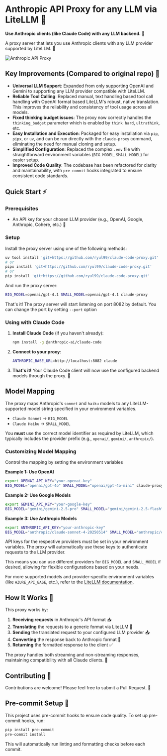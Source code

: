# Anthropic API Proxy for any LLM via LiteLLM 🔄

**Use Anthropic clients (like Claude Code) with any LLM backend.** 🤝

A proxy server that lets you use Anthropic clients with any LLM provider supported by LiteLLM. 🌉

![Anthropic API Proxy](pic.png)

## Key Improvements (Compared to original repo) 🚀

- **Universal LLM Support**: Expanded from only supporting OpenAI and Gemini to supporting any LLM provider compatible with LiteLLM.
- **Reliable Tool Calling**: Replaced manual, text handling based tool call handling with OpenAI format based LiteLLM's robust, native translation. This improves the reliability and consistency of tool usage across all models.
- **Fixed thinking budget issues**: The proxy now correctly handles the `thinking_budget` parameter which is enabled by `think hard`, `ultrathink`, etc.
- **Easy Installation and Execution**: Packaged for easy installation via `pip`, `pipx`, or `uv`, and can be run directly with the `claude-proxy` command, eliminating the need for manual cloning and setup.
- **Simplified Configuration**: Replaced the complex `.env` file with straightforward environment variables (`BIG_MODEL`, `SMALL_MODEL`) for easier setup.
- **Improved Code Quality**: The codebase has been refactored for clarity and maintainability, with `pre-commit` hooks integrated to ensure consistent code standards.

## Quick Start ⚡

### Prerequisites

- An API key for your chosen LLM provider (e.g., OpenAI, Google, Anthropic, Cohere, etc.) 🔑

### Setup

Install the proxy server using one of the following methods:

```bash
uv tool install 'git+https://github.com/ryul99/claude-code-proxy.git'
# or
pipx install 'git+https://github.com/ryul99/claude-code-proxy.git'
# or
pip install 'git+https://github.com/ryul99/claude-code-proxy.git'
```

And run the proxy server:

```bash
BIG_MODEL=openai/gpt-4.1 SMALL_MODEL=openai/gpt-4.1 claude-proxy
```

That's it! The proxy server will start listening on port 8082 by default. You can change the port by setting `--port` option

### Using with Claude Code

1.  **Install Claude Code** (if you haven't already):
    ```bash
    npm install -g @anthropic-ai/claude-code
    ```

2.  **Connect to your proxy**:
    ```bash
    ANTHROPIC_BASE_URL=http://localhost:8082 claude
    ```

3.  **That's it!** Your Claude Code client will now use the configured backend models through the proxy. 🎯

## Model Mapping

The proxy maps Anthropic's `sonnet` and `haiku` models to any LiteLLM-supported model string specified in your environment variables.

- `Claude Sonnet` -> `BIG_MODEL`
- `Claude Haiku`  -> `SMALL_MODEL`

You **must** use the correct model identifier as required by LiteLLM, which typically includes the provider prefix (e.g., `openai/`, `gemini/`, `anthropic/`).

### Customizing Model Mapping

Control the mapping by setting the environment variables

**Example 1: Use OpenAI**
```bash
export OPENAI_API_KEY="your-openai-key"
BIG_MODEL="openai/gpt-4o" SMALL_MODEL="openai/gpt-4o-mini" claude-proxy
```

**Example 2: Use Google Models**
```bash
export GEMINI_API_KEY="your-google-key"
BIG_MODEL="gemini/gemini-2.5-pro" SMALL_MODEL="gemini/gemini-2.5-flash" claude-proxy
```

**Example 3: Use Anthropic Models**
```bash
export ANTHROPIC_API_KEY="your-anthropic-key"
BIG_MODEL="anthropic/claude-sonnet-4-20250514" SMALL_MODEL="anthropic/claude-3-haiku-20240307"
```

API keys for the respective providers must be set in your environment variables. The proxy will automatically use these keys to authenticate requests to the LLM provider.

This means you can use different providers for `BIG_MODEL` and `SMALL_MODEL` if desired, allowing for flexible configurations based on your needs.

For more supported models and provider-specific environment variables (like `AZURE_API_BASE`, etc.), refer to the [LiteLLM documentation](https://docs.litellm.ai/).

## How It Works 🧩

This proxy works by:

1.  **Receiving requests** in Anthropic's API format 📥
2.  **Translating** the requests to a generic format via LiteLLM 🔄
3.  **Sending** the translated request to your configured LLM provider 📤
4.  **Converting** the response back to Anthropic format 🔄
5.  **Returning** the formatted response to the client ✅

The proxy handles both streaming and non-streaming responses, maintaining compatibility with all Claude clients. 🌊

## Contributing 🤝

Contributions are welcome! Please feel free to submit a Pull Request. 🎁

## Pre-commit Setup 🔧

This project uses pre-commit hooks to ensure code quality. To set up pre-commit hooks, run:

```bash
pip install pre-commit
pre-commit install
```

This will automatically run linting and formatting checks before each commit.
